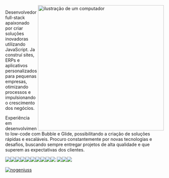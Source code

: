 <img src="https://raw.githubusercontent.com/MicaelliMedeiros/micaellimedeiros/master/image/computer-illustration.png" alt="ilustração de um computador" min-width="400px" max-width="400px" width="400px" align="right">

Desenvolvedor full-stack apaixonado por criar soluções inovadoras utilizando JavaScript. Ja construí sites, ERPs e aplicativos personalizados para pequenas empresas, otimizando processos e impulsionando o crescimento dos negócios.

Experiência em desenvolvimento low-code com Bubble e Glide, possibilitando a criação de soluções rápidas e escaláveis. Procuro constantemente por novas tecnologias e desafios, buscando sempre entregar projetos de alta qualidade e que superem as expectativas dos clientes.

<img src="https://img.shields.io/badge/Python-3776AB?style=for-the-badge&logo=python&logoColor=white"/><img src="https://img.shields.io/badge/HTML-239120?style=for-the-badge&logo=html5&logoColor=white"/><img src="https://img.shields.io/badge/CSS-239120?&style=for-the-badge&logo=css3&logoColor=white "/><img src="https://img.shields.io/badge/JavaScript-F7DF1E?style=for-the-badge&logo=javascript&logoColor=black "/><img src="https://img.shields.io/badge/Node.js-43853D?style=for-the-badge&logo=node.js&logoColor=white"/><img src="https://img.shields.io/badge/Sass-CC6699?style=for-the-badge&logo=sass&logoColor=white "/><img src="https://img.shields.io/badge/Express.js-404D59?style=for-the-badge "/><img src="https://img.shields.io/badge/React-20232A?style=for-the-badge&logo=react&logoColor=61DAFB "/><img src="https://img.shields.io/badge/Vue.js-35495E?style=for-the-badge&logo=vue.js&logoColor=4FC08D "/><img src="https://img.shields.io/badge/Tailwind_CSS-38B2AC?style=for-the-badge&logo=tailwind-css&logoColor=white "/> 
<img src="https://img.shields.io/badge/MySQL-00000F?style=for-the-badge&logo=mysql&logoColor=white  "/><img src="https://img.shields.io/badge/Git-E34F26?style=for-the-badge&logo=git&logoColor=white  	"/><img src="https://img.shields.io/badge/Linux-E34F26?style=for-the-badge&logo=linux&logoColor=black"/>

[![nogeniuss](https://github-readme-stats.vercel.app/api/top-langs/?username=nogeniuss&layout=compact)](https://github.com/anuraghazra/github-readme-stats)

